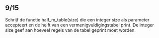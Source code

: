 ## 9/15
Schrijf de functie half_m_table(size) die een integer size als parameter accepteert en de helft van een vermenigvuldigingstabel print. De integer size geef aan hoeveel regels van de tabel geprint moet worden.